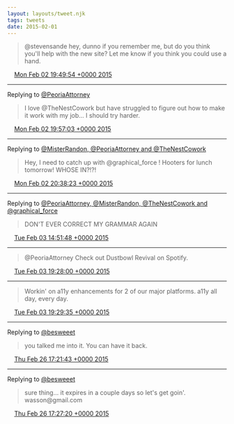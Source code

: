 ```yaml
---
layout: layouts/tweet.njk
tags: tweets
date: 2015-02-01
---
```


> @stevensande hey, dunno if you remember me, but do you think you'll help with the new site? Let me know if you think you could use a hand\.

<img src="../media/tweet.ico" width="12" /> [Mon Feb 02 19:49:54 +0000 2015](https://twitter.com/timwasson/status/562337131524132864)

----

Replying to [@PeoriaAttorney](https://twitter.com/PeoriaAttorney/status/556130744163377152)

> I love @TheNestCowork  but have struggled to figure out how to make it work with my job\.\.\. I should try harder\.

<img src="../media/tweet.ico" width="12" /> [Mon Feb 02 19:57:03 +0000 2015](https://twitter.com/timwasson/status/562338930729562113)

----

Replying to [@MisterRandon, @PeoriaAttorney and @TheNestCowork](https://twitter.com/RandonGettys/status/562348802653552641)

> Hey, I need to catch up with @graphical\_force \! Hooters for lunch tomorrow\! WHOSE IN?\!?\!

<img src="../media/tweet.ico" width="12" /> [Mon Feb 02 20:38:23 +0000 2015](https://twitter.com/timwasson/status/562349332372791296)

----

Replying to [@PeoriaAttorney, @MisterRandon, @TheNestCowork and @graphical\_force](https://twitter.com/PeoriaAttorney/status/562372275471917056)

> DON'T EVER CORRECT MY GRAMMAR AGAIN

<img src="../media/tweet.ico" width="12" /> [Tue Feb 03 14:51:48 +0000 2015](https://twitter.com/timwasson/status/562624499468611585)

----

> @PeoriaAttorney Check out Dustbowl Revival on Spotify\.

<img src="../media/tweet.ico" width="12" /> [Tue Feb 03 19:28:00 +0000 2015](https://twitter.com/timwasson/status/562694008871591936)

----

> Workin' on a11y enhancements for 2 of our major platforms\. a11y all day, every day\.

<img src="../media/tweet.ico" width="12" /> [Tue Feb 03 19:29:35 +0000 2015](https://twitter.com/timwasson/status/562694407045271554)

----

Replying to [@besweeet](https://twitter.com/besweeet/status/570621500568559616)

> you talked me into it\. You can have it back\.

<img src="../media/tweet.ico" width="12" /> [Thu Feb 26 17:21:43 +0000 2015](https://twitter.com/timwasson/status/570997147924955136)

----

Replying to [@besweeet](https://twitter.com/besweeet/status/570998259822534657)

> sure thing\.\.\. it expires in a couple days so let's get goin'\. wasson@gmail\.com

<img src="../media/tweet.ico" width="12" /> [Thu Feb 26 17:27:20 +0000 2015](https://twitter.com/timwasson/status/570998561732587520)